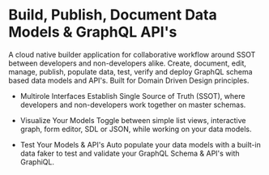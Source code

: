 # Build, Publish, Document Data Models & GraphQL API's

A cloud native builder application for collaborative workflow around SSOT between developers and non-developers alike. Create, document, edit, manage, publish, populate data, test, verify and deploy GraphQL schema based data models and API's. Built for Domain Driven Design principles.

* Multirole Interfaces
Establish Single Source of Truth (SSOT), where developers and non-developers work together on master schemas.

* Visualize Your Models
Toggle between simple list views, interactive graph, form editor, SDL or JSON, while working on your data models.

* Test Your Models & API's
Auto populate your data models with a built-in data faker to test and validate your GraphQL Schema & API's with GraphiQL.
